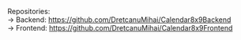 Repositories:  
-> Backend:  https://github.com/DretcanuMihai/Calendar8x9Backend  
-> Frontend: https://github.com/DretcanuMihai/Calendar8x9Frontend  
